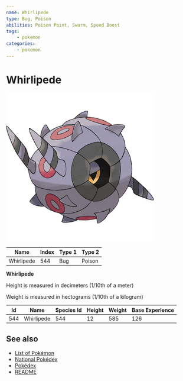 ```yaml
---
name: Whirlipede
type: Bug, Poison
abilities: Poison Point, Swarm, Speed Boost
tags:
    - pokemon
categories:
    - pokemon
---
```


# Whirlipede


![Whirlipede](images/544.png)

| **Name** | **Index** | **Type 1** | **Type 2** |
|----|----|----|----|
| Whirlipede | 544 | Bug | Poison  |

**Whirlipede** 


Height is measured in decimeters (1/10th of a meter)

Weight is measured in hectograms (1/10th of a kilogram)

| **Id** | **Name** | **Species Id** | **Height** | **Weight** | **Base Experience** |
|--------|----------|----------------|------------|------------|---------------------|
| 544 | Whirlipede | 544 | 12 | 585 | 126 |


## See also

- [List of Pokémon](../pokemon.md)
- [National Pokédex](../national_pokedex.md)
- [Pokédex](../pokedex.md)
- [README](../README.md)
